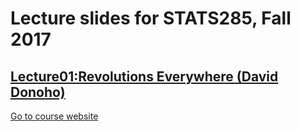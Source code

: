 
# Lecture slides for STATS285, Fall 2017


## [Lecture01:Revolutions Everywhere (David Donoho)](./assets/lectures/StanfordStats285-20170925-Lecture01-Donoho.pdf)

[Go to course website](./)

